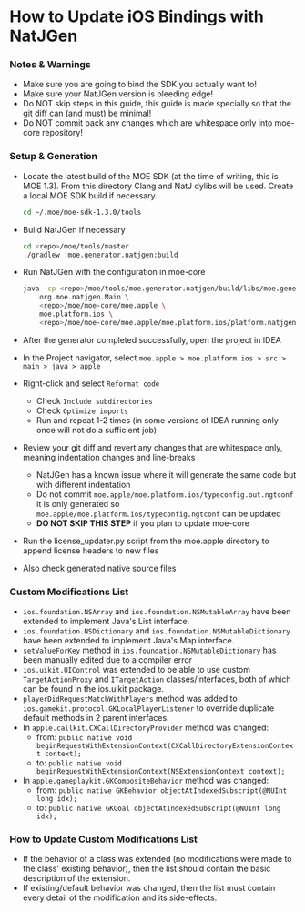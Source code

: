# How to Update iOS Bindings with NatJGen

### Notes & Warnings

* Make sure you are going to bind the SDK you actually want to!
* Make sure your NatJGen version is bleeding edge!
* Do NOT skip steps in this guide, this guide is made specially so that the git diff can (and must) be minimal!
* Do NOT commit back any changes which are whitespace only into moe-core repository!

### Setup & Generation

* Locate the latest build of the MOE SDK (at the time of writing, this is MOE 1.3). From this directory Clang and NatJ dylibs will be used. Create a local MOE SDK build if necessary.
	
	```sh
	cd ~/.moe/moe-sdk-1.3.0/tools
	```

* Build NatJGen if necessary

	```sh
	cd <repo>/moe/tools/master
	./gradlew :moe.generator.natjgen:build
	```

* Run NatJGen with the configuration in moe-core

	```sh
	java -cp <repo>/moe/tools/moe.generator.natjgen/build/libs/moe.generator.natjgen.jar \
	    org.moe.natjgen.Main \
	    <repo>/moe/moe-core/moe.apple \
	    moe.platform.ios \
	    <repo>/moe/moe-core/moe.apple/moe.platform.ios/platform.natjgen
	```

* After the generator completed successfully, open the project in IDEA
* In the Project navigator, select `moe.apple > moe.platform.ios > src > main > java > apple`
* Right-click and select `Reformat code`
	* Check `Include subdirectories`
	* Check `Optimize imports`
	* Run and repeat 1-2 times (in some versions of IDEA running only once will not do a sufficient job)
* Review your git diff and revert any changes that are whitespace only, meaning indentation changes and line-breaks
	* NatJGen has a known issue where it will generate the same code but with different indentation
	* Do not commit `moe.apple/moe.platform.ios/typeconfig.out.ngtconf` it is only generated so `moe.apple/moe.platform.ios/typeconfig.ngtconf` can be updated
	* **DO NOT SKIP THIS STEP** if you plan to update moe-core
* Run the license_updater.py script from the moe.apple directory to append license headers to new files
* Also check generated native source files

### Custom Modifications List

* `ios.foundation.NSArray` and `ios.foundation.NSMutableArray` have been extended to implement Java's List interface.
* `ios.foundation.NSDictionary` and `ios.foundation.NSMutableDictionary` have been extended to implement Java's Map interface.
* `setValueForKey` method in `ios.foundation.NSMutableDictionary` has been manually edited due to a compiler error
* `ios.uikit.UIControl` was extended to be able to use custom `TargetActionProxy` and `ITargetAction` classes/interfaces, both of which can be found in the ios.uikit package.
* `playerDidRequestMatchWithPlayers` method was added to `ios.gamekit.protocol.GKLocalPlayerListener` to override duplicate default methods in 2 parent interfaces.
* In `apple.callkit.CXCallDirectoryProvider` method was changed:
	* from: `public native void beginRequestWithExtensionContext(CXCallDirectoryExtensionContext context);`
	* to: `public native void beginRequestWithExtensionContext(NSExtensionContext context);`
* In `apple.gameplaykit.GKCompositeBehavior` method was changed:
	* from: `public native GKBehavior objectAtIndexedSubscript(@NUInt long idx);`
	* to: `public native GKGoal objectAtIndexedSubscript(@NUInt long idx);`

### How to Update Custom Modifications List

* If the behavior of a class was extended (no modifications were made to the class' existing behavior), then the list should contain the basic description of the extension.
* If existing/default behavior was changed, then the list must contain every detail of the modification and its side-effects.
